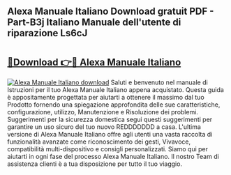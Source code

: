 ## Alexa Manuale Italiano Download gratuit PDF - Part-B3j Italiano Manuale dell'utente di riparazione Ls6cJ

# <h2><a href="http://dffxyiq.blite.top/?on=Alexa+Manuale+Italiano">🔗Download 👉🔴 Alexa Manuale Italiano</a></h2>

[![Alexa Manuale Italiano download](https://i.imgur.com/lujVjoI.png)](http://dffxyiq.blite.top/?on=Alexa+Manuale+Italiano)
Saluti e benvenuto nel manuale di Istruzioni per il tuo Alexa Manuale Italiano appena acquistato. Questa guida è appositamente progettata per aiutarti a ottenere il massimo dal tuo Prodotto fornendo una spiegazione approfondita delle sue caratteristiche, configurazione, utilizzo, Manutenzione e Risoluzione dei problemi. Suggerimenti per la sicurezza domestica segui questi suggerimenti per garantire un uso sicuro del tuo nuovo REDDDDDDD a casa. L'ultima versione di Alexa Manuale Italiano offre agli utenti una vasta raccolta di funzionalità avanzate come riconoscimento dei gesti, Vivavoce, compatibilità multi-dispositivo e consigli personalizzati. Siamo qui per aiutarti in ogni fase del processo Alexa Manuale Italiano. Il nostro Team di assistenza clienti è a tua disposizione per tutto il tuo viaggio.
